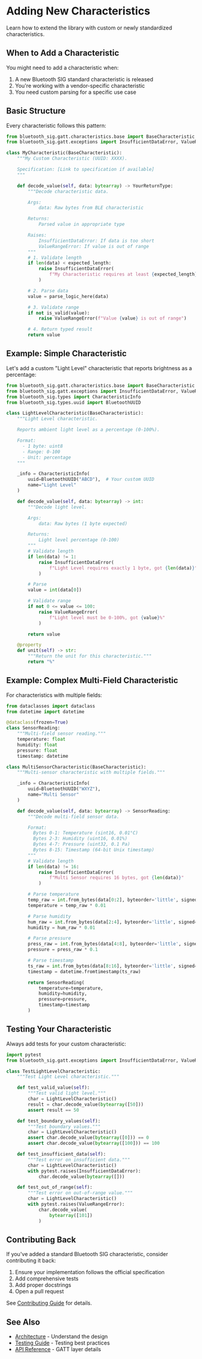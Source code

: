 # Adding New Characteristics

Learn how to extend the library with custom or newly standardized characteristics.

## When to Add a Characteristic

You might need to add a characteristic when:

1. A new Bluetooth SIG standard characteristic is released
1. You're working with a vendor-specific characteristic
1. You need custom parsing for a specific use case

## Basic Structure

Every characteristic follows this pattern:

```python
from bluetooth_sig.gatt.characteristics.base import BaseCharacteristic
from bluetooth_sig.gatt.exceptions import InsufficientDataError, ValueRangeError

class MyCharacteristic(BaseCharacteristic):
    """My Custom Characteristic (UUID: XXXX).

    Specification: [Link to specification if available]
    """

    def decode_value(self, data: bytearray) -> YourReturnType:
        """Decode characteristic data.

        Args:
            data: Raw bytes from BLE characteristic

        Returns:
            Parsed value in appropriate type

        Raises:
            InsufficientDataError: If data is too short
            ValueRangeError: If value is out of range
        """
        # 1. Validate length
        if len(data) < expected_length:
            raise InsufficientDataError(
                f"My Characteristic requires at least {expected_length} bytes"
            )

        # 2. Parse data
        value = parse_logic_here(data)

        # 3. Validate range
        if not is_valid(value):
            raise ValueRangeError(f"Value {value} is out of range")

        # 4. Return typed result
        return value
```

## Example: Simple Characteristic

Let's add a custom "Light Level" characteristic that reports brightness as a percentage:

```python
from bluetooth_sig.gatt.characteristics.base import BaseCharacteristic
from bluetooth_sig.gatt.exceptions import InsufficientDataError, ValueRangeError
from bluetooth_sig.types import CharacteristicInfo
from bluetooth_sig.types.uuid import BluetoothUUID

class LightLevelCharacteristic(BaseCharacteristic):
    """Light Level characteristic.

    Reports ambient light level as a percentage (0-100%).

    Format:
      - 1 byte: uint8
      - Range: 0-100
      - Unit: percentage
    """

    _info = CharacteristicInfo(
        uuid=BluetoothUUID("ABCD"),  # Your custom UUID
        name="Light Level"
    )

    def decode_value(self, data: bytearray) -> int:
        """Decode light level.

        Args:
            data: Raw bytes (1 byte expected)

        Returns:
            Light level percentage (0-100)
        """
        # Validate length
        if len(data) != 1:
            raise InsufficientDataError(
                f"Light Level requires exactly 1 byte, got {len(data)}"
            )

        # Parse
        value = int(data[0])

        # Validate range
        if not 0 <= value <= 100:
            raise ValueRangeError(
                f"Light level must be 0-100%, got {value}%"
            )

        return value

    @property
    def unit(self) -> str:
        """Return the unit for this characteristic."""
        return "%"
```

## Example: Complex Multi-Field Characteristic

For characteristics with multiple fields:

```python
from dataclasses import dataclass
from datetime import datetime

@dataclass(frozen=True)
class SensorReading:
    """Multi-field sensor reading."""
    temperature: float
    humidity: float
    pressure: float
    timestamp: datetime

class MultiSensorCharacteristic(BaseCharacteristic):
    """Multi-sensor characteristic with multiple fields."""

    _info = CharacteristicInfo(
        uuid=BluetoothUUID("WXYZ"),
        name="Multi Sensor"
    )

    def decode_value(self, data: bytearray) -> SensorReading:
        """Decode multi-field sensor data.

        Format:
          Bytes 0-1: Temperature (sint16, 0.01°C)
          Bytes 2-3: Humidity (uint16, 0.01%)
          Bytes 4-7: Pressure (uint32, 0.1 Pa)
          Bytes 8-15: Timestamp (64-bit Unix timestamp)
        """
        # Validate length
        if len(data) != 16:
            raise InsufficientDataError(
                f"Multi Sensor requires 16 bytes, got {len(data)}"
            )

        # Parse temperature
        temp_raw = int.from_bytes(data[0:2], byteorder='little', signed=True)
        temperature = temp_raw * 0.01

        # Parse humidity
        hum_raw = int.from_bytes(data[2:4], byteorder='little', signed=False)
        humidity = hum_raw * 0.01

        # Parse pressure
        press_raw = int.from_bytes(data[4:8], byteorder='little', signed=False)
        pressure = press_raw * 0.1

        # Parse timestamp
        ts_raw = int.from_bytes(data[8:16], byteorder='little', signed=False)
        timestamp = datetime.fromtimestamp(ts_raw)

        return SensorReading(
            temperature=temperature,
            humidity=humidity,
            pressure=pressure,
            timestamp=timestamp
        )
```

## Testing Your Characteristic

Always add tests for your custom characteristic:

```python
import pytest
from bluetooth_sig.gatt.exceptions import InsufficientDataError, ValueRangeError

class TestLightLevelCharacteristic:
    """Test Light Level characteristic."""

    def test_valid_value(self):
        """Test valid light level."""
        char = LightLevelCharacteristic()
        result = char.decode_value(bytearray([50]))
        assert result == 50

    def test_boundary_values(self):
        """Test boundary values."""
        char = LightLevelCharacteristic()
        assert char.decode_value(bytearray([0])) == 0
        assert char.decode_value(bytearray([100])) == 100

    def test_insufficient_data(self):
        """Test error on insufficient data."""
        char = LightLevelCharacteristic()
        with pytest.raises(InsufficientDataError):
            char.decode_value(bytearray([]))

    def test_out_of_range(self):
        """Test error on out-of-range value."""
        char = LightLevelCharacteristic()
        with pytest.raises(ValueRangeError):
            char.decode_value(
                bytearray([101])
            )
```

## Contributing Back

If you've added a standard Bluetooth SIG characteristic,
consider contributing it back:

1. Ensure your implementation follows the official specification
1. Add comprehensive tests
1. Add proper docstrings
1. Open a pull request

See [Contributing Guide](../contributing.md) for details.

## See Also

- [Architecture](../architecture.md) - Understand the design
- [Testing Guide](../testing.md) - Testing best practices
- [API Reference](../api/gatt.md) - GATT layer details
